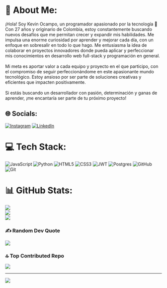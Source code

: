 # 💫 About Me:
¡Hola! Soy Kevin Ocampo, un programador apasionado por la tecnología 🚀<br>Con 27 años y originario de Colombia, estoy constantemente buscando nuevos desafíos que me permitan crecer y expandir mis habilidades. Me impulsa una enorme curiosidad por aprender y mejorar cada día, con un enfoque en sobresalir en todo lo que hago. Me entusiasma la idea de colaborar en proyectos innovadores donde pueda aplicar y perfeccionar mis conocimientos en desarrollo web full-stack y programación en general.<br><br>Mi meta es aportar valor a cada equipo y proyecto en el que participo, con el compromiso de seguir perfeccionándome en este apasionante mundo tecnológico. Estoy ansioso por ser parte de soluciones creativas y eficientes que impacten positivamente.<br><br>Si estás buscando un desarrollador con pasión, determinación y ganas de aprender, ¡me encantaría ser parte de tu próximo proyecto!


## 🌐 Socials:
[![Instagram](https://img.shields.io/badge/Instagram-%23E4405F.svg?logo=Instagram&logoColor=white)](https://instagram.com/k_ocampo811) [![LinkedIn](https://img.shields.io/badge/LinkedIn-%230077B5.svg?logo=linkedin&logoColor=white)](https://linkedin.com/in/ocampo81) 

# 💻 Tech Stack:
![JavaScript](https://img.shields.io/badge/javascript-%23323330.svg?style=for-the-badge&logo=javascript&logoColor=%23F7DF1E) ![Python](https://img.shields.io/badge/python-3670A0?style=for-the-badge&logo=python&logoColor=ffdd54) ![HTML5](https://img.shields.io/badge/html5-%23E34F26.svg?style=for-the-badge&logo=html5&logoColor=white) ![CSS3](https://img.shields.io/badge/css3-%231572B6.svg?style=for-the-badge&logo=css3&logoColor=white) ![JWT](https://img.shields.io/badge/JWT-black?style=for-the-badge&logo=JSON%20web%20tokens) ![Postgres](https://img.shields.io/badge/postgres-%23316192.svg?style=for-the-badge&logo=postgresql&logoColor=white) ![GitHub](https://img.shields.io/badge/github-%23121011.svg?style=for-the-badge&logo=github&logoColor=white) ![Git](https://img.shields.io/badge/git-%23F05033.svg?style=for-the-badge&logo=git&logoColor=white)
# 📊 GitHub Stats:
![](https://github-readme-stats.vercel.app/api?username=Ocampo81&theme=dark&hide_border=false&include_all_commits=false&count_private=false)<br/>
![](https://github-readme-streak-stats.herokuapp.com/?user=Ocampo81&theme=dark&hide_border=false)<br/>
![](https://github-readme-stats.vercel.app/api/top-langs/?username=Ocampo81&theme=dark&hide_border=false&include_all_commits=false&count_private=false&layout=compact)

### ✍️ Random Dev Quote
![](https://quotes-github-readme.vercel.app/api?type=horizontal&theme=radical)

### 🔝 Top Contributed Repo
![](https://github-contributor-stats.vercel.app/api?username=Ocampo81&limit=5&theme=dark&combine_all_yearly_contributions=true)

---
[![](https://visitcount.itsvg.in/api?id=Ocampo81&icon=0&color=0)](https://visitcount.itsvg.in)

<!-- Proudly created with GPRM ( https://gprm.itsvg.in ) -->
